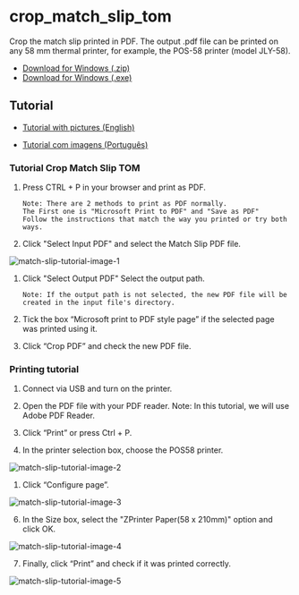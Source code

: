 # crop_match_slip_tom
Crop the match slip printed in PDF. The output .pdf file can be printed on any 58 mm thermal printer, for example, the POS-58 printer (model JLY-58).

- [Download for Windows (.zip)](https://drive.google.com/file/d/1qI9q4b6dQM6QpMv6kgMzFzQAIno4vo5t/view)
- [Download for Windows (.exe)](https://drive.google.com/file/d/1A6FwVGr5xrvX9xL1-RsXeJmpNba-mnnM/view)

## Tutorial

- [Tutorial with pictures (English)](https://docs.google.com/document/d/192dWLBdTF0V07t8vZuskYtMIyf7CMhtxE0CMEKWlkR4/edit)

- [Tutorial com imagens (Português)](https://docs.google.com/document/d/185Rt67DwFnCKbkHu1ryvwpoR8krThXAZLQOQ7VEB8BI/edit)

### Tutorial Crop Match Slip TOM

1. Press CTRL + P in your browser and print as PDF.
   ````
   Note: There are 2 methods to print as PDF normally.
   The First one is "Microsoft Print to PDF" and "Save as PDF"
   Follow the instructions that match the way you printed or try both ways.
2. Click "Select Input PDF" and select the Match Slip PDF file.

![match-slip-tutorial-image-1](images/picture-1.png)

1. Click "Select Output PDF" Select the output path.
   ```
   Note: If the output path is not selected, the new PDF file will be created in the input file's directory.
2.  Tick the box “Microsoft print to PDF style page” if the selected page was printed using it.

3. Click “Crop PDF” and check the new PDF file.

### Printing tutorial

1. Connect via USB and turn on the printer.

2. Open the PDF file with your PDF reader.
   Note: In this tutorial, we will use Adobe PDF Reader.

3. Click “Print” or press Ctrl + P.

4. In the printer selection box, choose the POS58 printer.

![match-slip-tutorial-image-2](images/picture-2.png)

1. Click “Configure page”.

![match-slip-tutorial-image-3](images/picture-3.png)

6. In the Size box, select the "ZPrinter Paper(58 x 210mm)" option and click OK.

![match-slip-tutorial-image-4](images/picture-4.png)

7. Finally, click “Print” and check if it was printed correctly.

![match-slip-tutorial-image-5](images/picture-5.png)
